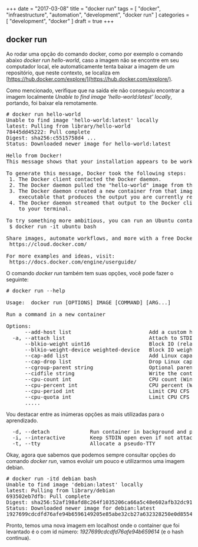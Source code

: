 +++
date = "2017-03-08"
title = "docker run"
tags = [ "docker", "infraestructure", "automation", "development", "docker run" ]
categories = [
  "development",
  "docker"
]
draft = true
+++

## docker run  
Ao rodar uma opção do comando docker, como por exemplo o comando abaixo *docker run hello-world*, caso a imagem não se encontre em seu computador local, ele automaticamente tenta baixar a imagem de um repositório, que neste contexto, se localiza em [https://hub.docker.com/explore/](https://hub.docker.com/explore/).

Como mencionado, verifique que na saída ele não conseguiu encontrar a imagem localmente *Unable to find image 'hello-world:latest' locally*, portando, foi baixar ela remotamente.

<pre class="prettyprint">
# docker run hello-world
Unable to find image 'hello-world:latest' locally
latest: Pulling from library/hello-world
78445dd45222: Pull complete
Digest: sha256:c5515758d4 ...
Status: Downloaded newer image for hello-world:latest

Hello from Docker!
This message shows that your installation appears to be working correctly.

To generate this message, Docker took the following steps:
 1. The Docker client contacted the Docker daemon.
 2. The Docker daemon pulled the "hello-world" image from the Docker Hub.
 3. The Docker daemon created a new container from that image which runs the
    executable that produces the output you are currently reading.
 4. The Docker daemon streamed that output to the Docker client, which sent it
    to your terminal.

To try something more ambitious, you can run an Ubuntu container with:
 $ docker run -it ubuntu bash

Share images, automate workflows, and more with a free Docker ID:
 https://cloud.docker.com/

For more examples and ideas, visit:
 https://docs.docker.com/engine/userguide/
</pre>

O comando *docker run* também tem suas opções, você pode fazer o seguinte:

<pre class="prettyprint">
# docker run --help

Usage:  docker run [OPTIONS] IMAGE [COMMAND] [ARG...]

Run a command in a new container

Options:
      --add-host list                         Add a custom host-to-IP mapping (host:ip) (default [])
  -a, --attach list                           Attach to STDIN, STDOUT or STDERR (default [])
      --blkio-weight uint16                   Block IO (relative weight), between 10 and 1000, or 0 to disable (default 0)
      --blkio-weight-device weighted-device   Block IO weight (relative device weight) (default [])
      --cap-add list                          Add Linux capabilities (default [])
      --cap-drop list                         Drop Linux capabilities (default [])
      --cgroup-parent string                  Optional parent cgroup for the container
      --cidfile string                        Write the container ID to the file
      --cpu-count int                         CPU count (Windows only)
      --cpu-percent int                       CPU percent (Windows only)
      --cpu-period int                        Limit CPU CFS (Completely Fair Scheduler) period
      --cpu-quota int                         Limit CPU CFS (Completely Fair Scheduler) quota
      .....
</pre>

Vou destacar entre as inúmeras opções as mais utilizadas para o aprendizado.

<pre class="prettyprint">
  -d, --detach             Run container in background and print container ID
  -i, --interactive        Keep STDIN open even if not attached
  -t, --tty                Allocate a pseudo-TTY
</pre>

Okay, agora que sabemos que podemos sempre consultar opções do comando *docker run*, vamos evoluir um pouco e utilizarmos uma imagem debian.

<pre class="prettyprint">
# docker run -itd debian bash
Unable to find image 'debian:latest' locally
latest: Pulling from library/debian
693502eb7dfb: Pull complete
Digest: sha256:52af198afd8c264f1035206ca66a5c48e602afb32dc912ebf9e9478134601ec4
Status: Downloaded newer image for debian:latest
1927699cdcdfd76afe94b6596149205e85abe32cb27a632328250e0d8554d9b5
</pre>

Pronto, temos uma nova imagem em localhost onde o container que foi levantado é o com id número: *1927699cdcdfd76afe94b659614* (e o hash continua).
